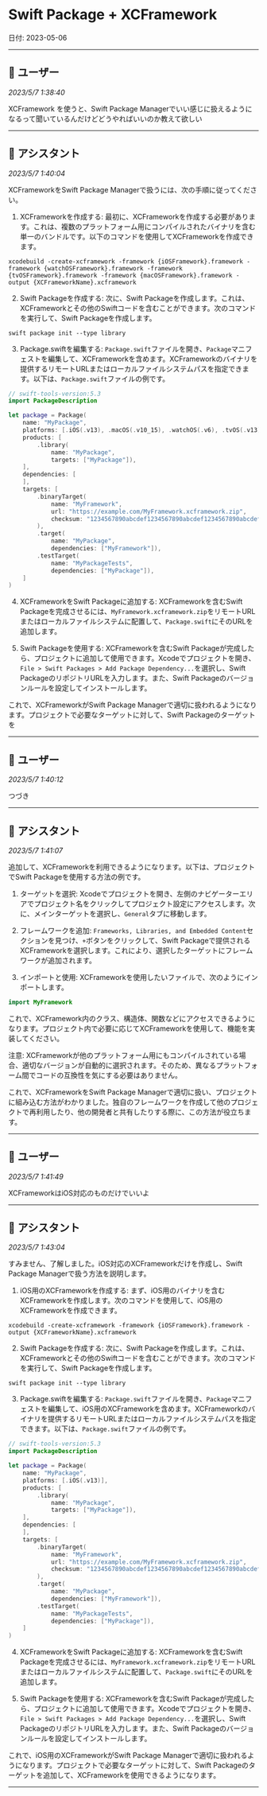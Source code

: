 # Swift Package + XCFramework

日付: 2023-05-06

---

## 👤 ユーザー
*2023/5/7 1:38:40*

XCFramework を使うと、Swift  Package Managerでいい感じに扱えるようになるって聞いているんだけどどうやればいいのか教えて欲しい

---

## 🤖 アシスタント
*2023/5/7 1:40:04*

XCFrameworkをSwift Package Managerで扱うには、次の手順に従ってください。

1. XCFrameworkを作成する:
最初に、XCFrameworkを作成する必要があります。これは、複数のプラットフォーム用にコンパイルされたバイナリを含む単一のバンドルです。以下のコマンドを使用してXCFrameworkを作成できます。

```
xcodebuild -create-xcframework -framework {iOSFramework}.framework -framework {watchOSFramework}.framework -framework {tvOSFramework}.framework -framework {macOSFramework}.framework -output {XCFrameworkName}.xcframework
```

2. Swift Packageを作成する:
次に、Swift Packageを作成します。これは、XCFrameworkとその他のSwiftコードを含むことができます。次のコマンドを実行して、Swift Packageを作成します。

```
swift package init --type library
```

3. Package.swiftを編集する:
`Package.swift`ファイルを開き、`Package`マニフェストを編集して、XCFrameworkを含めます。XCFrameworkのバイナリを提供するリモートURLまたはローカルファイルシステムパスを指定できます。以下は、`Package.swift`ファイルの例です。

```swift
// swift-tools-version:5.3
import PackageDescription

let package = Package(
    name: "MyPackage",
    platforms: [.iOS(.v13), .macOS(.v10_15), .watchOS(.v6), .tvOS(.v13)],
    products: [
        .library(
            name: "MyPackage",
            targets: ["MyPackage"]),
    ],
    dependencies: [
    ],
    targets: [
        .binaryTarget(
            name: "MyFramework",
            url: "https://example.com/MyFramework.xcframework.zip",
            checksum: "1234567890abcdef1234567890abcdef1234567890abcdef1234567890abcdef"
        ),
        .target(
            name: "MyPackage",
            dependencies: ["MyFramework"]),
        .testTarget(
            name: "MyPackageTests",
            dependencies: ["MyPackage"]),
    ]
)
```

4. XCFrameworkをSwift Packageに追加する:
XCFrameworkを含むSwift Packageを完成させるには、`MyFramework.xcframework.zip`をリモートURLまたはローカルファイルシステムに配置して、`Package.swift`にそのURLを追加します。

5. Swift Packageを使用する:
XCFrameworkを含むSwift Packageが完成したら、プロジェクトに追加して使用できます。Xcodeでプロジェクトを開き、`File > Swift Packages > Add Package Dependency...`を選択し、Swift PackageのリポジトリURLを入力します。また、Swift Packageのバージョンルールを設定してインストールします。

これで、XCFrameworkがSwift Package Managerで適切に扱われるようになります。プロジェクトで必要なターゲットに対して、Swift Packageのターゲットを

---

## 👤 ユーザー
*2023/5/7 1:40:12*

つづき

---

## 🤖 アシスタント
*2023/5/7 1:41:07*

追加して、XCFrameworkを利用できるようになります。以下は、プロジェクトでSwift Packageを使用する方法の例です。

1. ターゲットを選択:
Xcodeでプロジェクトを開き、左側のナビゲーターエリアでプロジェクト名をクリックしてプロジェクト設定にアクセスします。次に、メインターゲットを選択し、`General`タブに移動します。

2. フレームワークを追加:
`Frameworks, Libraries, and Embedded Content`セクションを見つけ、`+`ボタンをクリックして、Swift Packageで提供されるXCFrameworkを選択します。これにより、選択したターゲットにフレームワークが追加されます。

3. インポートと使用:
XCFrameworkを使用したいファイルで、次のようにインポートします。

```swift
import MyFramework
```

これで、XCFramework内のクラス、構造体、関数などにアクセスできるようになります。プロジェクト内で必要に応じてXCFrameworkを使用して、機能を実装してください。

注意: XCFrameworkが他のプラットフォーム用にもコンパイルされている場合、適切なバージョンが自動的に選択されます。そのため、異なるプラットフォーム間でコードの互換性を気にする必要はありません。

これで、XCFrameworkをSwift Package Managerで適切に扱い、プロジェクトに組み込む方法がわかりました。独自のフレームワークを作成して他のプロジェクトで再利用したり、他の開発者と共有したりする際に、この方法が役立ちます。

---

## 👤 ユーザー
*2023/5/7 1:41:49*

XCFrameworkはiOS対応のものだけでいいよ

---

## 🤖 アシスタント
*2023/5/7 1:43:04*

すみません、了解しました。iOS対応のXCFrameworkだけを作成し、Swift Package Managerで扱う方法を説明します。

1. iOS用のXCFrameworkを作成する:
まず、iOS用のバイナリを含むXCFrameworkを作成します。次のコマンドを使用して、iOS用のXCFrameworkを作成できます。

```
xcodebuild -create-xcframework -framework {iOSFramework}.framework -output {XCFrameworkName}.xcframework
```

2. Swift Packageを作成する:
次に、Swift Packageを作成します。これは、XCFrameworkとその他のSwiftコードを含むことができます。次のコマンドを実行して、Swift Packageを作成します。

```
swift package init --type library
```

3. Package.swiftを編集する:
`Package.swift`ファイルを開き、`Package`マニフェストを編集して、iOS用のXCFrameworkを含めます。XCFrameworkのバイナリを提供するリモートURLまたはローカルファイルシステムパスを指定できます。以下は、`Package.swift`ファイルの例です。

```swift
// swift-tools-version:5.3
import PackageDescription

let package = Package(
    name: "MyPackage",
    platforms: [.iOS(.v13)],
    products: [
        .library(
            name: "MyPackage",
            targets: ["MyPackage"]),
    ],
    dependencies: [
    ],
    targets: [
        .binaryTarget(
            name: "MyFramework",
            url: "https://example.com/MyFramework.xcframework.zip",
            checksum: "1234567890abcdef1234567890abcdef1234567890abcdef1234567890abcdef"
        ),
        .target(
            name: "MyPackage",
            dependencies: ["MyFramework"]),
        .testTarget(
            name: "MyPackageTests",
            dependencies: ["MyPackage"]),
    ]
)
```

4. XCFrameworkをSwift Packageに追加する:
XCFrameworkを含むSwift Packageを完成させるには、`MyFramework.xcframework.zip`をリモートURLまたはローカルファイルシステムに配置して、`Package.swift`にそのURLを追加します。

5. Swift Packageを使用する:
XCFrameworkを含むSwift Packageが完成したら、プロジェクトに追加して使用できます。Xcodeでプロジェクトを開き、`File > Swift Packages > Add Package Dependency...`を選択し、Swift PackageのリポジトリURLを入力します。また、Swift Packageのバージョンルールを設定してインストールします。

これで、iOS用のXCFrameworkがSwift Package Managerで適切に扱われるようになります。プロジェクトで必要なターゲットに対して、Swift Packageのターゲットを追加して、XCFrameworkを使用できるようになります。

---
